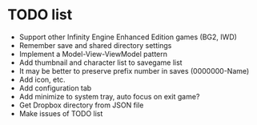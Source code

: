 # TODO list

- Support other Infinity Engine Enhanced Edition games (BG2, IWD)
- Remember save and shared directory settings
- Implement a Model-View-ViewModel pattern
- Add thumbnail and character list to savegame list
- It may be better to preserve prefix number in saves (0000000-Name)
- Add icon, etc.
- Add configuration tab
- Add minimize to system tray, auto focus on exit game?
- Get Dropbox directory from JSON file
- Make issues of TODO list


